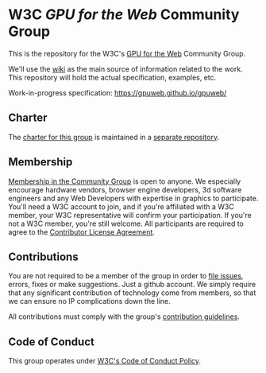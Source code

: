# W3C _GPU for the Web_ Community Group

This is the repository for the W3C's [GPU for the Web](https://www.w3.org/community/gpu/)
Community Group.

We'll use the [wiki](https://github.com/gpuweb/gpuweb/wiki) as the main source of information
related to the work. This repository will hold the actual specification, examples, etc.

Work-in-progress specification: https://gpuweb.github.io/gpuweb/

## Charter

The [charter for this group](https://gpuweb.github.io/admin/cg-charter.html) is
maintained in a [separate repository](https://github.com/gpuweb/admin).

## Membership

[Membership in the Community Group](https://www.w3.org/community/gpu/) is open
to anyone. We especially encourage hardware vendors, browser engine developers,
3d software engineers and any Web Developers with expertise in graphics to
participate. You'll need a W3C account to join, and if you're affiliated with a
W3C member, your W3C representative will confirm your participation. If you're
not a W3C member, you're still welcome. All participants are required to agree
to the [Contributor License Agreement](https://www.w3.org/community/about/agreements/cla/).

## Contributions

You are not required to be a member of the group in order to
[file issues](https://github.com/gpuweb/gpuweb/issues), errors, fixes or make suggestions.
Just a github account. We simply require that any significant contribution of technology
come from members, so that we can ensure no IP complications down the line.

All contributions must comply with the group's
[contribution guidelines](https://github.com/gpuweb/admin/blob/master/CONTRIBUTING.md).

## Code of Conduct

This group operates under [W3C's Code of Conduct Policy](http://www.w3.org/Consortium/cepc/).
